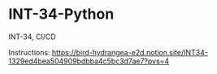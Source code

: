 # INT-34-Python
INT-34, CI/CD

Instructions: https://bird-hydrangea-e2d.notion.site/INT34-1329ed4bea504909bdbba4c5bc3d7ae7?pvs=4
